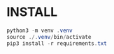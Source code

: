 # INSTALL

```powershell
python3 -m venv .venv
source ./.venv/bin/activate
pip3 install -r requirements.txt
```
